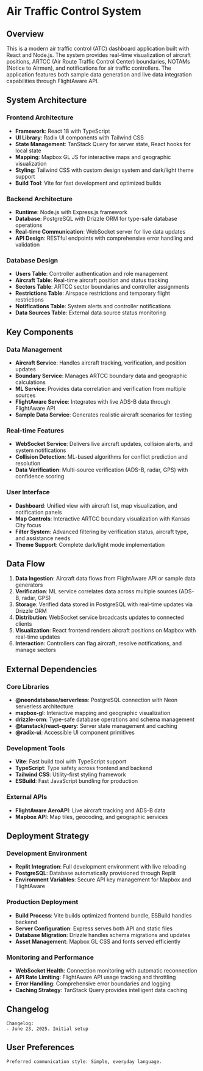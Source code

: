 # Air Traffic Control System

## Overview

This is a modern air traffic control (ATC) dashboard application built with React and Node.js. The system provides real-time visualization of aircraft positions, ARTCC (Air Route Traffic Control Center) boundaries, NOTAMs (Notice to Airmen), and notifications for air traffic controllers. The application features both sample data generation and live data integration capabilities through FlightAware API.

## System Architecture

### Frontend Architecture
- **Framework**: React 18 with TypeScript
- **UI Library**: Radix UI components with Tailwind CSS
- **State Management**: TanStack Query for server state, React hooks for local state
- **Mapping**: Mapbox GL JS for interactive maps and geographic visualization
- **Styling**: Tailwind CSS with custom design system and dark/light theme support
- **Build Tool**: Vite for fast development and optimized builds

### Backend Architecture
- **Runtime**: Node.js with Express.js framework
- **Database**: PostgreSQL with Drizzle ORM for type-safe database operations
- **Real-time Communication**: WebSocket server for live data updates
- **API Design**: RESTful endpoints with comprehensive error handling and validation

### Database Design
- **Users Table**: Controller authentication and role management
- **Aircraft Table**: Real-time aircraft position and status tracking
- **Sectors Table**: ARTCC sector boundaries and controller assignments
- **Restrictions Table**: Airspace restrictions and temporary flight restrictions
- **Notifications Table**: System alerts and controller notifications
- **Data Sources Table**: External data source status monitoring

## Key Components

### Data Management
- **Aircraft Service**: Handles aircraft tracking, verification, and position updates
- **Boundary Service**: Manages ARTCC boundary data and geographic calculations
- **ML Service**: Provides data correlation and verification from multiple sources
- **FlightAware Service**: Integrates with live ADS-B data through FlightAware API
- **Sample Data Service**: Generates realistic aircraft scenarios for testing

### Real-time Features
- **WebSocket Service**: Delivers live aircraft updates, collision alerts, and system notifications
- **Collision Detection**: ML-based algorithms for conflict prediction and resolution
- **Data Verification**: Multi-source verification (ADS-B, radar, GPS) with confidence scoring

### User Interface
- **Dashboard**: Unified view with aircraft list, map visualization, and notification panels
- **Map Controls**: Interactive ARTCC boundary visualization with Kansas City focus
- **Filter System**: Advanced filtering by verification status, aircraft type, and assistance needs
- **Theme Support**: Complete dark/light mode implementation

## Data Flow

1. **Data Ingestion**: Aircraft data flows from FlightAware API or sample data generators
2. **Verification**: ML service correlates data across multiple sources (ADS-B, radar, GPS)
3. **Storage**: Verified data stored in PostgreSQL with real-time updates via Drizzle ORM
4. **Distribution**: WebSocket service broadcasts updates to connected clients
5. **Visualization**: React frontend renders aircraft positions on Mapbox with real-time updates
6. **Interaction**: Controllers can flag aircraft, resolve notifications, and manage sectors

## External Dependencies

### Core Libraries
- **@neondatabase/serverless**: PostgreSQL connection with Neon serverless architecture
- **mapbox-gl**: Interactive mapping and geographic visualization
- **drizzle-orm**: Type-safe database operations and schema management
- **@tanstack/react-query**: Server state management and caching
- **@radix-ui**: Accessible UI component primitives

### Development Tools
- **Vite**: Fast build tool with TypeScript support
- **TypeScript**: Type safety across frontend and backend
- **Tailwind CSS**: Utility-first styling framework
- **ESBuild**: Fast JavaScript bundling for production

### External APIs
- **FlightAware AeroAPI**: Live aircraft tracking and ADS-B data
- **Mapbox API**: Map tiles, geocoding, and geographic services

## Deployment Strategy

### Development Environment
- **Replit Integration**: Full development environment with live reloading
- **PostgreSQL**: Database automatically provisioned through Replit
- **Environment Variables**: Secure API key management for Mapbox and FlightAware

### Production Deployment
- **Build Process**: Vite builds optimized frontend bundle, ESBuild handles backend
- **Server Configuration**: Express serves both API and static files
- **Database Migration**: Drizzle handles schema migrations and updates
- **Asset Management**: Mapbox GL CSS and fonts served efficiently

### Monitoring and Performance
- **WebSocket Health**: Connection monitoring with automatic reconnection
- **API Rate Limiting**: FlightAware API usage tracking and throttling
- **Error Handling**: Comprehensive error boundaries and logging
- **Caching Strategy**: TanStack Query provides intelligent data caching

## Changelog

```
Changelog:
- June 23, 2025. Initial setup
```

## User Preferences

```
Preferred communication style: Simple, everyday language.
```